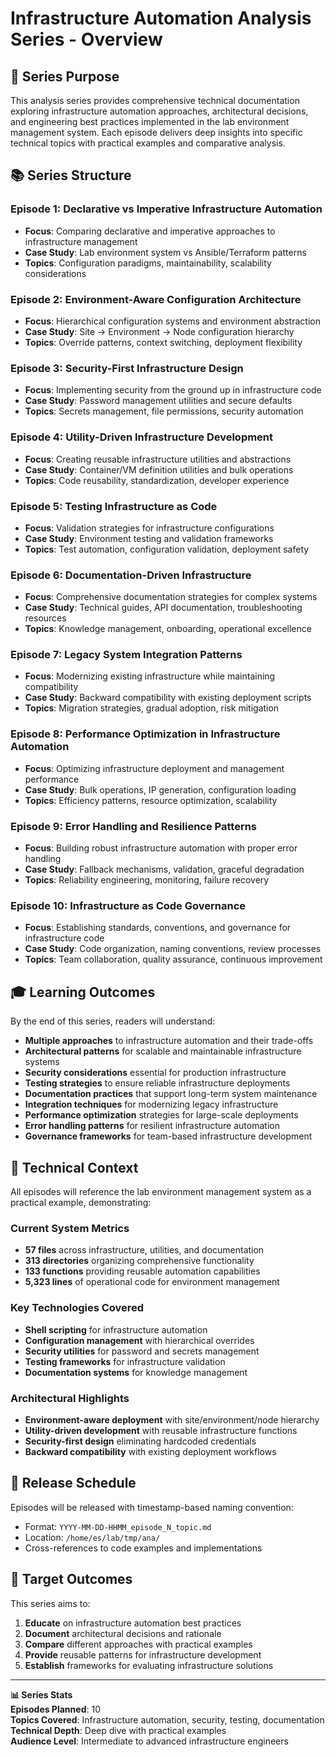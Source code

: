 <!--
#######################################################################
# Infrastructure Automation Analysis Series - Overview
#######################################################################
# File: /home/es/lab/tmp/ana/2025-05-29-0430_infrastructure_analysis_series_overview.md
# Description: Comprehensive overview of planned technical analysis series
#              documenting infrastructure automation approaches, architectural
#              decisions, and engineering best practices for lab environment.
#
# Series Purpose:
#   Educational resource series providing deep technical insights into
#   infrastructure automation, comparing different approaches, documenting
#   architectural decisions, and creating comprehensive learning materials
#   for infrastructure automation and DevOps practices.
#
# Target Audience:
#   Infrastructure engineers, DevOps practitioners, system administrators,
#   technical leads, and students learning infrastructure automation
#   and configuration management methodologies.
#
# Dependencies:
#   - Lab environment codebase for examples and case studies
#   - Infrastructure utilities: lib/utl/inf, lib/utl/sec
#   - Environment framework: lib/aux/src
#######################################################################
-->

# Infrastructure Automation Analysis Series - Overview

## 🎯 Series Purpose

This analysis series provides comprehensive technical documentation exploring infrastructure automation approaches, architectural decisions, and engineering best practices implemented in the lab environment management system. Each episode delivers deep insights into specific technical topics with practical examples and comparative analysis.

## 📚 Series Structure

### **Episode 1: Declarative vs Imperative Infrastructure Automation**
- **Focus**: Comparing declarative and imperative approaches to infrastructure management
- **Case Study**: Lab environment system vs Ansible/Terraform patterns
- **Topics**: Configuration paradigms, maintainability, scalability considerations

### **Episode 2: Environment-Aware Configuration Architecture**
- **Focus**: Hierarchical configuration systems and environment abstraction
- **Case Study**: Site → Environment → Node configuration hierarchy
- **Topics**: Override patterns, context switching, deployment flexibility

### **Episode 3: Security-First Infrastructure Design**
- **Focus**: Implementing security from the ground up in infrastructure code
- **Case Study**: Password management utilities and secure defaults
- **Topics**: Secrets management, file permissions, security automation

### **Episode 4: Utility-Driven Infrastructure Development**
- **Focus**: Creating reusable infrastructure utilities and abstractions
- **Case Study**: Container/VM definition utilities and bulk operations
- **Topics**: Code reusability, standardization, developer experience

### **Episode 5: Testing Infrastructure as Code**
- **Focus**: Validation strategies for infrastructure configurations
- **Case Study**: Environment testing and validation frameworks
- **Topics**: Test automation, configuration validation, deployment safety

### **Episode 6: Documentation-Driven Infrastructure**
- **Focus**: Comprehensive documentation strategies for complex systems
- **Case Study**: Technical guides, API documentation, troubleshooting resources
- **Topics**: Knowledge management, onboarding, operational excellence

### **Episode 7: Legacy System Integration Patterns**
- **Focus**: Modernizing existing infrastructure while maintaining compatibility
- **Case Study**: Backward compatibility with existing deployment scripts
- **Topics**: Migration strategies, gradual adoption, risk mitigation

### **Episode 8: Performance Optimization in Infrastructure Automation**
- **Focus**: Optimizing infrastructure deployment and management performance
- **Case Study**: Bulk operations, IP generation, configuration loading
- **Topics**: Efficiency patterns, resource optimization, scalability

### **Episode 9: Error Handling and Resilience Patterns**
- **Focus**: Building robust infrastructure automation with proper error handling
- **Case Study**: Fallback mechanisms, validation, graceful degradation
- **Topics**: Reliability engineering, monitoring, failure recovery

### **Episode 10: Infrastructure as Code Governance**
- **Focus**: Establishing standards, conventions, and governance for infrastructure code
- **Case Study**: Code organization, naming conventions, review processes
- **Topics**: Team collaboration, quality assurance, continuous improvement

## 🎓 Learning Outcomes

By the end of this series, readers will understand:

- **Multiple approaches** to infrastructure automation and their trade-offs
- **Architectural patterns** for scalable and maintainable infrastructure systems
- **Security considerations** essential for production infrastructure
- **Testing strategies** to ensure reliable infrastructure deployments
- **Documentation practices** that support long-term system maintenance
- **Integration techniques** for modernizing legacy infrastructure
- **Performance optimization** strategies for large-scale deployments
- **Error handling patterns** for resilient infrastructure automation
- **Governance frameworks** for team-based infrastructure development

## 🔧 Technical Context

All episodes will reference the lab environment management system as a practical example, demonstrating:

### Current System Metrics
- **57 files** across infrastructure, utilities, and documentation
- **313 directories** organizing comprehensive functionality
- **133 functions** providing reusable automation capabilities
- **5,323 lines** of operational code for environment management

### Key Technologies Covered
- **Shell scripting** for infrastructure automation
- **Configuration management** with hierarchical overrides
- **Security utilities** for password and secrets management
- **Testing frameworks** for infrastructure validation
- **Documentation systems** for knowledge management

### Architectural Highlights
- **Environment-aware deployment** with site/environment/node hierarchy
- **Utility-driven development** with reusable infrastructure functions
- **Security-first design** eliminating hardcoded credentials
- **Backward compatibility** with existing deployment workflows

## 📅 Release Schedule

Episodes will be released with timestamp-based naming convention:
- Format: `YYYY-MM-DD-HHMM_episode_N_topic.md`
- Location: `/home/es/lab/tmp/ana/`
- Cross-references to code examples and implementations

## 🎯 Target Outcomes

This series aims to:

1. **Educate** on infrastructure automation best practices
2. **Document** architectural decisions and rationale
3. **Compare** different approaches with practical examples
4. **Provide** reusable patterns for infrastructure development
5. **Establish** frameworks for evaluating infrastructure solutions

---

**📊 Series Stats**  
**Episodes Planned**: 10  
**Topics Covered**: Infrastructure automation, security, testing, documentation  
**Technical Depth**: Deep dive with practical examples  
**Audience Level**: Intermediate to advanced infrastructure engineers
